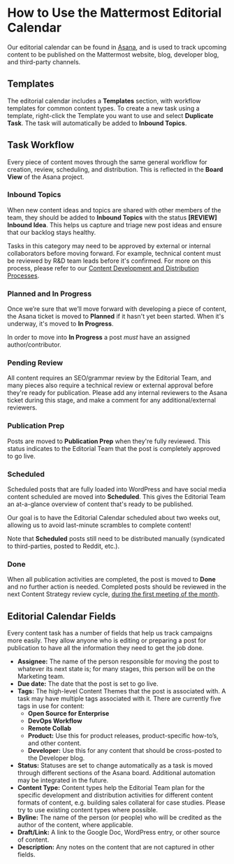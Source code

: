 # How to Use the Mattermost Editorial Calendar

Our editorial calendar can be found in [Asana](https://app.asana.com/0/1190898966199137/board), and is used to track upcoming content to be published on the Mattermost website, blog, developer blog, and third-party channels.

## Templates

The editorial calendar includes a **Templates** section, with workflow templates for common content types. To create a new task using a template, right-click the Template you want to use and select **Duplicate Task**. The task will automatically be added to **Inbound Topics**.

## Task Workflow

Every piece of content moves through the same general workflow for creation, review, scheduling, and distribution. This is reflected in the **Board View** of the Asana project.

### Inbound Topics

When new content ideas and topics are shared with other members of the team, they should be added to **Inbound Topics** with the status **[REVIEW] Inbound Idea**. This helps us capture and triage new post ideas and ensure that our backlog stays healthy.

Tasks in this category may need to be approved by external or internal collaborators before moving forward. For example, technical content must be reviewed by R&D team leads before it's confirmed. For more on this process, please refer to our [Content Development and Distribution Processes](https://handbook.mattermost.com/operations/messaging-and-math/content-marketing/content-development-distribution-processes).

### Planned and In Progress

Once we’re sure that we’ll move forward with developing a piece of content, the Asana ticket is moved to **Planned** if it hasn't yet been started. When it's underway, it's moved to **In Progress**.

In order to move into **In Progress** a post *must* have an assigned author/contributor.

### Pending Review

All content requires an SEO/grammar review by the Editorial Team, and many pieces also require a technical review or external approval before they're ready for publication. Please add any internal reviewers to the Asana ticket during this stage, and make a comment for any additional/external reviewers.

### Publication Prep

Posts are moved to **Publication Prep** when they're fully reviewed. This status indicates to the Editorial Team that the post is completely approved to go live.

### Scheduled

Scheduled posts that are fully loaded into WordPress and have social media content scheduled are moved into **Scheduled**. This gives the Editorial Team an at-a-glance overview of content that's ready to be published.

Our goal is to have the Editorial Calendar scheduled about two weeks out, allowing us to avoid last-minute scrambles to complete content!

Note that **Scheduled** posts still need to be distributed manually (syndicated to third-parties, posted to Reddit, etc.).

### Done

When all publication activities are completed, the post is moved to **Done** and no further action is needed. Completed posts should be reviewed in the next Content Strategy review cycle, [during the first meeting of the month](https://handbook.mattermost.com/operations/messaging-and-math/content-marketing#editorial-channels-and-meetings).

## Editorial Calendar Fields

Every content task has a number of fields that help us track campaigns more easily. They allow anyone who is editing or preparing a post for publication to have all the information they need to get the job done.

* **Assignee:** The name of the person responsible for moving the post to whatever its next state is; for many stages, this person will be on the Marketing team.
* **Due date:** The date that the post is set to go live.
* **Tags:** The high-level Content Themes that the post is associated with. A task may have multiple tags associated with it. There are currently five tags in use for content:
    * **Open Source for Enterprise**
    * **DevOps Workflow**
    * **Remote Collab**
    * **Product:** Use this for product releases, product-specific how-to’s, and other content.
    * **Developer:** Use this for any content that should be cross-posted to the Developer blog.
* **Status:** Statuses are set to change automatically as a task is moved through different sections of the Asana board. Additional automation may be integrated in the future.
* **Content Type:** Content types help the Editorial Team plan for the specific development and distribution activities for different content formats of content, e.g. building sales collateral for case studies. Please try to use existing content types where possible.
* **Byline:** The name of the person (or people) who will be credited as the author of the content, where applicable.
* **Draft/Link:** A link to the Google Doc, WordPress entry, or other source of content.
* **Description:** Any notes on the content that are not captured in other fields.
